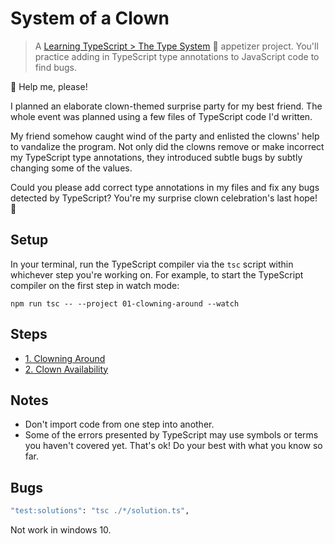 # System of a Clown

> A [Learning TypeScript > The Type System](https://learning-typescript.com/the-type-system) 🥗 appetizer project.
> You'll practice adding in TypeScript type annotations to JavaScript code to find bugs.

🎈 Help me, please!

I planned an elaborate clown-themed surprise party for my best friend.
The whole event was planned using a few files of TypeScript code I'd written.

My friend somehow caught wind of the party and enlisted the clowns' help to vandalize the program.
Not only did the clowns remove or make incorrect my TypeScript type annotations, they introduced subtle bugs by subtly changing some of the values.

Could you please add correct type annotations in my files and fix any bugs detected by TypeScript?
You're my surprise clown celebration's last hope! 🤡

## Setup

In your terminal, run the TypeScript compiler via the `tsc` script within whichever step you're working on.
For example, to start the TypeScript compiler on the first step in watch mode:

```shell
npm run tsc -- --project 01-clowning-around --watch
```

## Steps

- [1. Clowning Around](./01-clowning-around)
- [2. Clown Availability](./02-clown-availability)

## Notes

- Don't import code from one step into another.
- Some of the errors presented by TypeScript may use symbols or terms you haven't covered yet. That's ok! Do your best with what you know so far.

## Bugs

```bash
"test:solutions": "tsc ./*/solution.ts",
```

Not work in windows 10.
